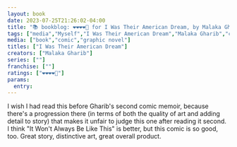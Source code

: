 ```yaml
---
layout: book
date: 2023-07-25T21:26:02-04:00
title: "📚 bookblog: ❤️❤️❤️❤️🖤 for I Was Their American Dream, by Malaka Gharib"
tags: ["media","Myself","I Was Their American Dream","Malaka Gharib","comics"]
media: ["book","comic","graphic novel"]
titles: ["I Was Their American Dream"]
creators: ["Malaka Gharib"]
series: [""]
franchise: [""]
ratings: ["❤️❤️❤️❤️🖤"]
params:
  entry:
---
```

I wish I had read this before Gharib's second comic memoir, because there's a progression there (in terms of both the quality of art and adding detail to story) that makes it unfair to judge this one after reading it second. I think "It Won't Always Be Like This" is better, but this comic is so good, too. Great story, distinctive art, great overall product.
